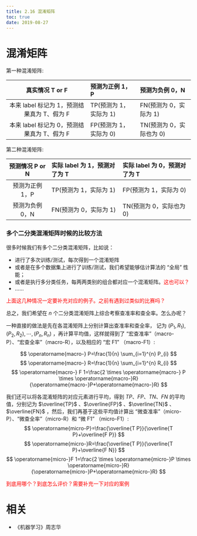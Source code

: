 ```yaml
---
title: 2.16 混淆矩阵
toc: true
date: 2019-08-27
---
```




# 混淆矩阵

第一种混淆矩阵:

|             真实情况 T or F             | 预测为正例 1，P       | 预测为负例 0，N         |
|:--------------------------------------:|:-------------------- |:---------------------- |
| 本来 label 标记为 1，预测结果真为 T、假为 F | TP(预测为 1，实际为 1) | FN(预测为 0，实际为 1)   |
| 本来 label 标记为 0，预测结果真为 T、假为 F | FP(预测为 1，实际为 0) | TN(预测为 0，实际也为 0) |

第二种混淆矩阵:

| 预测情况 P or N | 实际 label 为 1，预测对了为 T | 实际 label 为 0，预测对了为 T |
|:--------------:|:------------------------ |:------------------------ |
| 预测为正例 1，P | TP(预测为 1，实际为 1)     | FP(预测为 1，实际为 0)     |
| 预测为负例 0，N | FN(预测为 0，实际为 1)     | TN(预测为 0，实际也为 0)   |




### 多个二分类混淆矩阵时候的比较方法

很多时候我们有多个二分类混淆矩阵，比如说：

* 进行了多次训练/测试，每次得到一个混淆矩阵
* 或者是在多个数据集上进行了训练/测试，我们希望能够估计算法的 “全局” 性能；
* 或者是执行多分类任务，每两两类别的组合都对应一个混淆矩阵。<span style="color:red;">这也可以？</span>
* ……

<span style="color:red;">上面这几种情况一定要补充对应的例子。之前有遇到过类似的比赛吗？</span>

总之，我们希望在 $n$ 个二分类混淆矩阵上综合考察查准率和查全率。怎么办呢？

一种直接的做法是先在各混淆矩阵上分别计算出查准率和查全率， 记为 $(P_1,R_1),(P_2,R_2),\cdots ,(P_n,R_n)$ ，再计算平均值，这样就得到了 “宏查准率”（macro-P）、“宏查全率”（macro-R），以及相应的 “宏 F1” （macro-F1）:

$$
\operatorname{macro-} P=\frac{1}{n} \sum_{i=1}^{n} P_{i}
$$
$$
\operatorname{macro-} R=\frac{1}{n} \sum_{i=1}^{n} R_{i}
$$
$$
\operatorname{macro-} F 1=\frac{2 \times \operatorname{macro-} P \times \operatorname{macro-}R}{\operatorname{macro-}P+\operatorname{macro-}R}
$$

我们还可以将各混淆矩阵的对应元素进行平均，得到 $TP$、$FP$、$TN$、$FN$ 的平均值，分别记为 $\overline{TP}$ 、$\overline{FP}$ 、$\overline{TN}$ 、$\overline{FN}$ ，然后，我们再基于这些平均值计算出 “微查准率”（micro-P）、“微查全率”（micro-R）和 “微 F1” （micro-F1）:
$$
\operatorname{micro-P}=\frac{\overline{T P}}{\overline{T P}+\overline{F P}}
$$
$$
\operatorname{micro-}R=\frac{\overline{T P}}{\overline{T P}+\overline{F N}}
$$
$$
\operatorname{micro-}F 1=\frac{2 \times \operatorname{micro-}P \times \operatorname{micro-}R}{\operatorname{micro-}P+\operatorname{micro-}R}
$$

<span style="color:red;">到底用哪个？到底怎么评价？需要补充一下对应的案例</span>




# 相关

- 《机器学习》周志华
